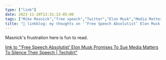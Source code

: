 ```yaml
---
type: ["link"]
date: 2023-11-20T13:31:13-05:00
tags: ["Mike Masnick","free speech","Twitter","Elon Musk","Media Matters"]
title: "🔗 linkblog: my thoughts on '‘Free Speech Absolutist’ Elon Musk Promises To Sue Media Matters To Silence Their Speech | Techdirt'"
---
```

Masnick's frustration here is fun to read.

[link to "‘Free Speech Absolutist’ Elon Musk Promises To Sue Media Matters To Silence Their Speech | Techdirt"](https://www.techdirt.com/2023/11/20/free-speech-absolutist-elon-musk-promises-to-sue-media-matters-to-silence-their-speech/)
